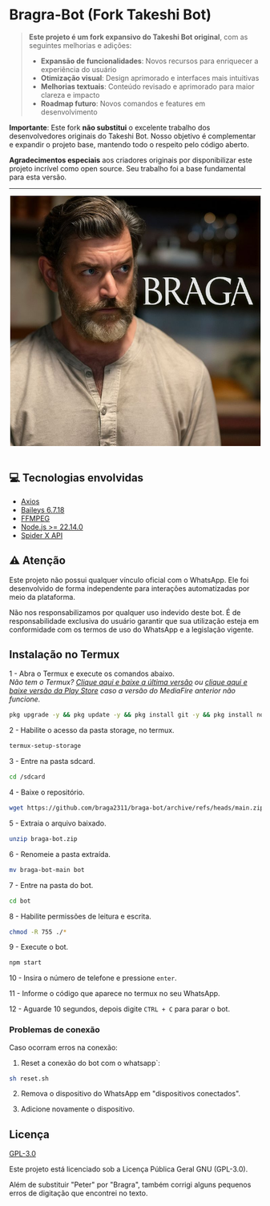 # Bragra-Bot (Fork Takeshi Bot)

> **Este projeto é um fork expansivo do Takeshi Bot original**, com as seguintes melhorias e adições:
>- **Expansão de funcionalidades**: Novos recursos para enriquecer a experiência do usuário  
>- **Otimização visual**: Design aprimorado e interfaces mais intuitivas  
>- **Melhorias textuais**: Conteúdo revisado e aprimorado para maior clareza e impacto  
>- **Roadmap futuro**: Novos comandos e features em desenvolvimento  

**Importante**: Este fork **não substitui** o excelente trabalho dos desenvolvedores originais do Takeshi Bot. Nosso objetivo é complementar e expandir o projeto base, mantendo todo o respeito pelo código aberto.  

**Agradecimentos especiais** aos criadores originais por disponibilizar este projeto incrível como open source. Seu trabalho foi a base fundamental para esta versão.  

---

<div align="center">
    <img src="./assets/images/takeshi-bot.png" width="500">
</div>

<br />

## 💻 Tecnologias envolvidas

- [Axios](https://axios-http.com/ptbr/docs/intro)
- [Baileys 6.7.18](https://github.com/WhiskeySockets/Baileys)
- [FFMPEG](https://ffmpeg.org/)
- [Node.js >= 22.14.0](https://nodejs.org/en)
- [Spider X API](https://api.spiderx.com.br)

## ⚠ Atenção

Este projeto não possui qualquer vínculo oficial com o WhatsApp. Ele foi desenvolvido de forma independente para interações automatizadas por meio da plataforma.

Não nos responsabilizamos por qualquer uso indevido deste bot. É de responsabilidade exclusiva do usuário garantir que sua utilização esteja em conformidade com os termos de uso do WhatsApp e a legislação vigente.

## Instalação no Termux

1 - Abra o Termux e execute os comandos abaixo.<br/>
_Não tem o Termux? [Clique aqui e baixe a última versão](https://www.mediafire.com/file/wxpygdb9bcb5npb/Termux_0.118.3_Dev_Gui.apk) ou [clique aqui e baixe versão da Play Store](https://play.google.com/store/apps/details?id=com.termux) caso a versão do MediaFire anterior não funcione._

```sh
pkg upgrade -y && pkg update -y && pkg install git -y && pkg install nodejs-lts -y && pkg install ffmpeg -y && pkg install unzip -y && pkg install python python-pip &&  npm install moment node-featch jsdom axios cheerio && npm install node-summarizer && npm install google-translate-api-x
```

2 - Habilite o acesso da pasta storage, no termux.

```sh
termux-setup-storage
```

3 - Entre na pasta sdcard.

```sh
cd /sdcard
```

4 - Baixe o repositório.

```sh
wget https://github.com/braga2311/braga-bot/archive/refs/heads/main.zip -O braga-bot.zip
```

5 - Extraia o arquivo baixado.

```sh
unzip braga-bot.zip
```

6 - Renomeie a pasta extraída.

```sh
mv braga-bot-main bot
```

7 - Entre na pasta do bot.

```sh
cd bot
```

8 - Habilite permissões de leitura e escrita.

```sh
chmod -R 755 ./*
```

9 - Execute o bot.

```sh
npm start
```

10 - Insira o número de telefone e pressione `enter`.

11 - Informe o código que aparece no termux no seu WhatsApp.

12 - Aguarde 10 segundos, depois digite `CTRL + C` para parar o bot.

### Problemas de conexão

Caso ocorram erros na conexão:

1. Reset a conexão do bot com o whatsapp`:
```sh
sh reset.sh
```

2. Remova o dispositivo do WhatsApp em "dispositivos conectados".

3. Adicione novamente o dispositivo.

## Licença

[GPL-3.0](https://github.com/braga2311/bragra-bot/blob/main/LICENSE)

Este projeto está licenciado sob a Licença Pública Geral GNU (GPL-3.0).

Além de substituir "Peter" por "Bragra", também corrigi alguns pequenos erros de digitação que encontrei no texto.
